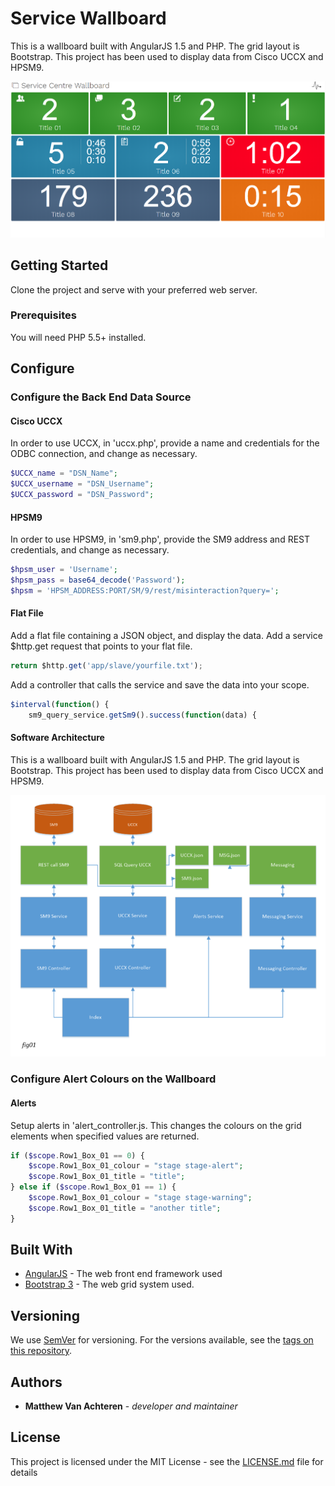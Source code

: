 # Service Wallboard

This is a wallboard built with AngularJS 1.5 and PHP. The grid layout is Bootstrap. This project has been used to display data from Cisco UCCX and HPSM9.

![Alt text](./wallboard.png?raw=true "Wallboard")

## Getting Started

Clone the project and serve with your preferred web server.

### Prerequisites

You will need PHP 5.5+ installed.

## Configure

### Configure the Back End Data Source

#### Cisco UCCX

In order to use UCCX, in 'uccx.php', provide a name and credentials for the ODBC connection, and change as necessary.

```php
$UCCX_name = "DSN_Name";
$UCCX_username = "DSN_Username";
$UCCX_password = "DSN_Password";
```

#### HPSM9

In order to use HPSM9, in 'sm9.php', provide the SM9 address and REST credentials, and change as necessary.

```php
$hpsm_user = 'Username';
$hpsm_pass = base64_decode('Password');
$hpsm = 'HPSM_ADDRESS:PORT/SM/9/rest/misinteraction?query=';
```

#### Flat File

Add a flat file containing a JSON object, and display the data. Add a service $http.get request that points to your flat file.

```javascript
return $http.get('app/slave/yourfile.txt');
```

Add a controller that calls the service and save the data into your scope.

```javascript
$interval(function() {
    sm9_query_service.getSm9().success(function(data) {
```

#### Software Architecture

This is a wallboard built with AngularJS 1.5 and PHP. The grid layout is Bootstrap. This project has been used to display data from Cisco UCCX and HPSM9.

![Alt text](./architecture.png?raw=true "Wallboard")

### Configure Alert Colours on the Wallboard

#### Alerts

Setup alerts in 'alert_controller.js. This changes the colours on the grid elements when specified values are returned.

```php
if ($scope.Row1_Box_01 == 0) {
    $scope.Row1_Box_01_colour = "stage stage-alert";
    $scope.Row1_Box_01_title = "title";
} else if ($scope.Row1_Box_01 == 1) {
    $scope.Row1_Box_01_colour = "stage stage-warning";
    $scope.Row1_Box_01_title = "another title";
}
```

## Built With

* [AngularJS](https://angularjs.org/) - The web front end framework used
* [Bootstrap 3](https://angularjs.org/) - The web grid system used.



## Versioning

We use [SemVer](http://semver.org/) for versioning. For the versions available, see the [tags on this repository](https://github.com/your/project/tags).

## Authors

* **Matthew Van Achteren** - *developer and maintainer*

## License

This project is licensed under the MIT License - see the [LICENSE.md](LICENSE.md) file for details

